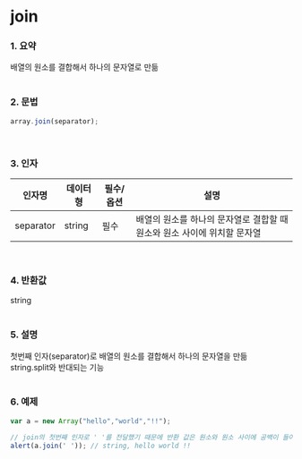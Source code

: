 # join
### 1. 요약
배열의 원소를 결합해서 하나의 문자열로 만듦
<br /><br />

### 2. 문법
```javascript
array.join(separator);
```
<br />

### 3. 인자
|인자명|데이터형|필수/옵션|설명|
|---|---|---|---|
|separator|string|필수|배열의 원소를 하나의 문자열로 결합할 때 원소와 원소 사이에 위치할 문자열|
<br />

### 4. 반환값
string
<br /><br />

### 5. 설명
첫번째 인자(separator)로 배열의 원소를 결합해서 하나의 문자열을 만듦  
string.split와 반대되는 기능
<br /><br />

### 6. 예제
```javascript
var a = new Array("hello","world","!!");

// join의 첫번째 인자로 ' '를 전달했기 때문에 반환 값은 원소와 원소 사이에 공백이 들어간 결과가 반환된다.
alert(a.join(' ')); // string, hello world !!
```
